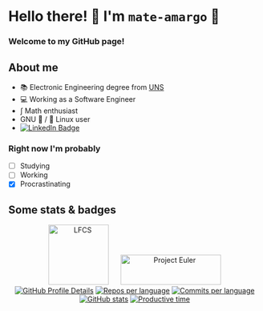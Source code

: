 # Hello there! 👋 I'm `mate-amargo` 🧉

### Welcome to my GitHub page!

## About me
- 📚 Electronic Engineering degree from [UNS](https://www.uns.edu.ar/)
- 💻 Working as a Software Engineer
- ∫ Math enthusiast
- GNU 🐂 / 🐧 Linux user
- [![LinkedIn Badge](https://img.shields.io/badge/LinkedIn-0077B5?style=plastic&logo=linkedin&logoColor=white)](https://www.linkedin.com/in/jargbb)

### Right now I'm probably
- [ ] Studying
- [ ] Working
- [x] Procrastinating

## Some stats & badges

<p align="center">
  <a href="https://www.credly.com/badges/d40f8d8a-d5bf-46a4-93ca-95f18d6158ed/public_url">
    <img src="https://images.credly.com/size/340x340/images/1e6611ca-8afe-4ecc-ad4d-305fba52ee7e/1_LFCS-600x600.png"
         alt="LFCS"
         width="120" height="120"></a>
  &nbsp;&nbsp;&nbsp;&nbsp;
  <a href="https://projecteuler.net/profile/mate_amargo.png">
    <img src="https://projecteuler.net/profile/mate_amargo.png"
         alt="Project Euler"
         width="200" height="60"></a>
  <br>
  <a href="https://github.com/vn7n24fzkq/github-profile-summary-cards">
    <img src="https://github-profile-summary-cards.vercel.app/api/cards/profile-details?username=mate-amargo&theme=gruvbox"
         alt="GitHub Profile Details"></a>
  <a href="https://github.com/vn7n24fzkq/github-profile-summary-cards">
    <img src="https://github-profile-summary-cards.vercel.app/api/cards/repos-per-language?username=mate-amargo&theme=gruvbox"
         alt="Repos per language"></a>
  <a href="https://github.com/vn7n24fzkq/github-profile-summary-cards">
    <img src="https://github-profile-summary-cards.vercel.app/api/cards/most-commit-language?username=mate-amargo&theme=gruvbox"
         alt="Commits per language"></a>
  <a href="https://github.com/vn7n24fzkq/github-profile-summary-cards">
    <img src="https://github-profile-summary-cards.vercel.app/api/cards/stats?username=mate-amargo&theme=gruvbox"
         alt="GitHub stats"></a>
  <a href="https://github.com/vn7n24fzkq/github-profile-summary-cards">
    <img src="https://github-profile-summary-cards.vercel.app/api/cards/productive-time?username=mate-amargo&theme=gruvbox&utcOffset=-3"
         alt="Productive time"></a>
</p>
